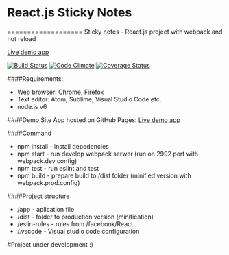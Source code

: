 # React.js Sticky Notes
===================
Sticky notes - React.js project with webpack and hot reload

[Live demo app](https://marcinjarecki.github.io/React-js-Sticky-Notes/)

[![Build Status](https://travis-ci.org/MarcinJarecki/React-js-Sticky-Notes.svg?branch=master)](https://travis-ci.org/MarcinJarecki/React-js-Sticky-Notes.svg?branch=master) 
[![Code Climate](https://codeclimate.com/github/MarcinJarecki/React-js-Sticky-Notes/badges/gpa.svg)](https://codeclimate.com/github/MarcinJarecki/React-js-Sticky-Notes)
[![Coverage Status](https://coveralls.io/repos/github/MarcinJarecki/React-js-Sticky-Notes/badge.svg?branch=master)](https://coveralls.io/github/MarcinJarecki/React-js-Sticky-Notes?branch=master)



####Requirements:
- Web browser: Chrome, Firefox 
- Text editor: Atom, Sublime, Visual Studio Code etc.
- node.js v6

####Demo Site
App hosted on GitHub Pages: [Live demo app](https://marcinjarecki.github.io/React-js-Sticky-Notes/)

####Command
 - npm install - install depedencies
 - npm start  - run develop webpack serwer (run on 2992 port with webpack.dev.config)
 - npm test - run eslint and test
 - npm build - prepare build to /dist folder (minified version with webpack.prod.config) 

####Project structure
- /app - aplication file
- /dist - folder fo production version (minification)
- /eslin-rules - rules from /facebook/React
- /.vscode - Visual studio code configuration

#Project under development :)



